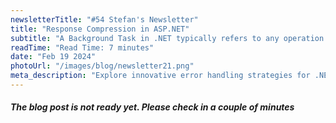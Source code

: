 ```yaml
---
newsletterTitle: "#54 Stefan's Newsletter"
title: "Response Compression in ASP.NET"
subtitle: "A Background Task in .NET typically refers to any operation that runs in the background..."
readTime: "Read Time: 7 minutes"
date: "Feb 19 2024"
photoUrl: "/images/blog/newsletter21.png"
meta_description: "Explore innovative error handling strategies for .NET developers in this insightful blog post. Learn the advantages of using the Result<T> object over traditional exceptions, and how to effectively implement custom Result and Error classes for clearer, more efficient code management. A must-read for enhancing your coding practices in .NET."
---
```


##### **The blog post is not ready yet. Please check in a couple of minutes**
&nbsp;